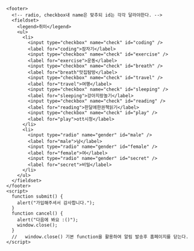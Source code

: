     <footer>
      <!-- radio, checkbox내 name은 맞추되 id는 각각 달라야한다. -->
      <fieldset>
        <legend>취미</legend>
        <ul>
          <li>
            <input type="checkbox" name="check" id="coding" />
            <label for="coding">잠자기</label>
            <input type="checkbox" name="check" id="exercise" />
            <label for="exercise">운동</label>
            <input type="checkbox" name="check" id="breath" />
            <label for="breath"맛집탐방</label>
            <input type="checkbox" name="check" id="travel" />
            <label for="travel">여행</label>
            <input type="checkbox" name="check" id="sleeping" />
            <label for="sleeping">강아지랑놀기</label>
            <input type="checkbox" name="check" id="reading" />
            <label for="reading">한달에한권책읽기</label>
            <input type="checkbox" name="check" id="play" />
            <label for="play">ott시청</label>
          </li>
          <li>
            <input type="radio" name="gender" id="male" />
            <label for="male">남</label>
            <input type="radio" name="gender" id="female" />
            <label for="female">여</label>
            <input type="radio" name="gender" id="secret" />
            <label for="secret">비밀</label>
          </li>
        </ul>
      </fieldset>
    </footer>
    <script>
      function submit() {
        alert("가입해주셔서 감사합니다.");
      }
      function cancel() {
        alert("다음에 봐요 :()");
        window.close();
      }
      //   window.close() 기본 function을 활용하여 알림 발송후 홈페이지를 닫는다.
    </script>
  </body>
</html>
